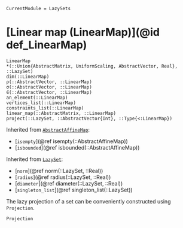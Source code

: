 ```@meta
CurrentModule = LazySets
```

# [Linear map (LinearMap)](@id def_LinearMap)

```@docs
LinearMap
*(::Union{AbstractMatrix, UniformScaling, AbstractVector, Real}, ::LazySet)
dim(::LinearMap)
ρ(::AbstractVector, ::LinearMap)
σ(::AbstractVector, ::LinearMap)
∈(::AbstractVector, ::LinearMap)
an_element(::LinearMap)
vertices_list(::LinearMap)
constraints_list(::LinearMap)
linear_map(::AbstractMatrix, ::LinearMap)
project(::LazySet, ::AbstractVector{Int}, ::Type{<:LinearMap})
```
Inherited from [`AbstractAffineMap`](@ref):
* [`isempty`](@ref isempty(::AbstractAffineMap))
* [`isbounded`](@ref isbounded(::AbstractAffineMap))

Inherited from [`LazySet`](@ref):
* [`norm`](@ref norm(::LazySet, ::Real))
* [`radius`](@ref radius(::LazySet, ::Real))
* [`diameter`](@ref diameter(::LazySet, ::Real))
* [`singleton_list`](@ref singleton_list(::LazySet))

The lazy projection of a set can be conveniently constructed using `Projection`.

```@docs
Projection
```
